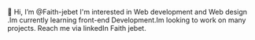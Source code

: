  👋 Hi, I’m @Faith-jebet I'm interested in Web development and Web design .Im currently learning front-end Development.Im looking
 to work on many projects. Reach me via linkedIn Faith jebet.
 

<!---
Faith-jebet/Faith-jebet is a ✨ special ✨ repository because its `README.md` (this file) appears on your GitHub profile.
You can click the Preview link to take a look at your changes.
--->
